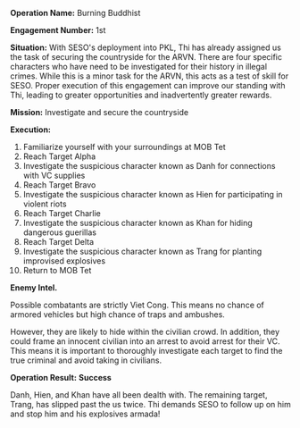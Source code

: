 __Operation Name:__ Burning Buddhist

__Engagement Number:__ 1st

__Situation:__ With SESO's deployment into PKL, Thi has already assigned us the task of securing the countryside for the ARVN. There are four specific characters who have need to be investigated for their history in illegal crimes. While this is a minor task for the ARVN, this acts as a test of skill for SESO. Proper execution of this engagement can improve our standing with Thi, leading to greater opportunities and inadvertently greater rewards.

__Mission:__ Investigate and secure the countryside

__Execution:__
1. Familiarize yourself with your surroundings at MOB Tet
2. Reach Target Alpha
3. Investigate the suspicious character known as Danh for connections with VC supplies
4. Reach Target Bravo
5. Investigate the suspicious character known as Hien for participating in violent riots
6. Reach Target Charlie
7. Investigate the suspicious character known as Khan for hiding dangerous guerillas
8. Reach Target Delta
9. Investigate the suspicious character known as Trang for planting improvised explosives
10. Return to MOB Tet

__Enemy Intel.__

Possible combatants are strictly Viet Cong. This means no chance of armored vehicles but high chance of traps and ambushes.

However, they are likely to hide within the civilian crowd. In addition, they could frame an innocent civilian into an arrest to avoid arrest for their VC. This means it is important to thoroughly investigate each target to find the true criminal and avoid taking in civilians.

__Operation Result:__ **Success**

Danh, Hien, and Khan have all been dealth with. The remaining target, Trang, has slipped past the us twice. Thi demands SESO to follow up on him and stop him and his explosives armada!